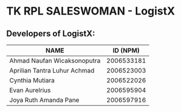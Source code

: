 # TK RPL SALESWOMAN - LogistX
## Developers of LogistX:
| NAME                          | ID (NPM)   |
| ----------------------------- | ---------- |
| Ahmad Naufan Wicaksonoputra   | 2006533181 |
| Aprilian Tantra Luhur Achmad  | 2006523003 |
| Cynthia Mutiara               | 2006522026 |
| Evan Aurelrius                | 2006595904 |
| Joya Ruth Amanda Pane         | 2006597916 |
